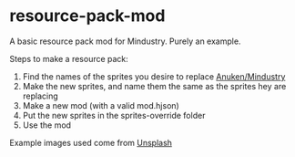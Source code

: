 # resource-pack-mod
A basic resource pack mod for Mindustry. Purely an example.

Steps to make a resource pack:
1. Find the names of the sprites you desire to replace [Anuken/Mindustry](https://github.com/Anuken/Mindustry/tree/master/core/assets-raw/sprites)
2. Make the new sprites, and name them the same as the sprites hey are replacing
3. Make a new mod (with a valid mod.hjson)
4. Put the new sprites in the sprites-override folder
5. Use the mod

Example images used come from [Unsplash](https://unsplash.com)
